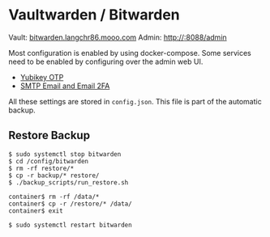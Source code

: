 Vaultwarden / Bitwarden
=======================

Vault: [bitwarden.langchr86.mooo.com](https://bitwarden.langchr86.mooo.com/)
Admin: [http://<IP>:8088/admin](http://192.168.0.6:8088/admin)

Most configuration is enabled by using docker-compose.
Some services need to be enabled by configuring over the admin web UI.

* [Yubikey OTP](https://github.com/dani-garcia/vaultwarden/wiki/Enabling-Yubikey-OTP-authentication)
* [SMTP Email and Email 2FA](https://github.com/dani-garcia/vaultwarden/wiki/SMTP-Configuration)

All these settings are stored in `config.json`.
This file is part of the automatic backup.


Restore Backup
--------------

~~~
$ sudo systemctl stop bitwarden
$ cd /config/bitwarden
$ rm -rf restore/*
$ cp -r backup/* restore/
$ ./backup_scripts/run_restore.sh

container$ rm -rf /data/*
container$ cp -r /restore/* /data/
container$ exit

$ sudo systemctl restart bitwarden
~~~
